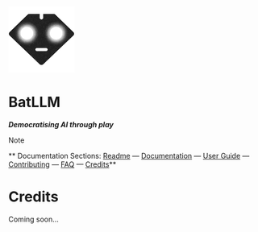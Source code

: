 ![alt text](https://github.com/krahd/BatLLM/blob/73db28aefa217d101717c081971deee7a53e9198/docs/images/logo-small.png "Bat LLM logo")
# BatLLM
***Democratising AI through play***


> [!NOTE]
> ** Documentation Sections:
> [Readme](../README.md)  &mdash;  [Documentation](DOCUMENTATION.md)  &mdash; [User Guide](USER_GUIDE.md)  &mdash; [Contributing](CONTRIBUTING.md)  &mdash; [FAQ](FAQ.md)  &mdash; [Credits](CREDITS.md)** 

# Credits

Coming soon...




